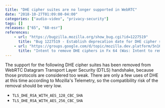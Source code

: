 ```yaml
---
title: "DHE cipher suites are no longer supported in WebRTC"
date: "2018-10-27T01:09:00-04:00"
categories: ["audio-video", "privacy-security"]
tags: []
releases: ["65", "68-esr"]
references:
    - url: "https://bugzilla.mozilla.org/show_bug.cgi?id=1227519"
      title: "Bug 1227519 - Establish deprecation date for DHE cipher suites in WebRTC"
    - url: "https://groups.google.com/d/topic/mozilla.dev.platform/5n16ltyShIE/discussion"
      title: "Intent to remove DHE ciphers in Fx 64 (Was: Intent to remove DHE ciphers from WebRTC DTLS handshake)"
---
```

The support for the following DHE cipher suites has been removed from WebRTC Datagram Transport Layer Security (DTLS) handshake, because those protocols are considered too weak. There are only a few uses of DHE at this time according to Mozilla's Telemetry, so the compatibility risk of the removal should be very low.

* `TLS_DHE_RSA_WITH_AES_128_CBC_SHA`
* `TLS_DHE_RSA_WITH_AES_256_CBC_SHA`
